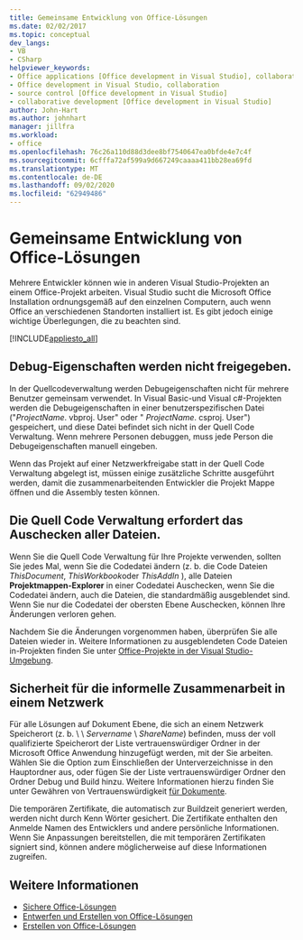 ```yaml
---
title: Gemeinsame Entwicklung von Office-Lösungen
ms.date: 02/02/2017
ms.topic: conceptual
dev_langs:
- VB
- CSharp
helpviewer_keywords:
- Office applications [Office development in Visual Studio], collaborative development
- Office development in Visual Studio, collaboration
- source control [Office development in Visual Studio]
- collaborative development [Office development in Visual Studio]
author: John-Hart
ms.author: johnhart
manager: jillfra
ms.workload:
- office
ms.openlocfilehash: 76c26a110d88d3dee8bf7540647ea0bfde4e7c4f
ms.sourcegitcommit: 6cfffa72af599a9d667249caaaa411bb28ea69fd
ms.translationtype: MT
ms.contentlocale: de-DE
ms.lasthandoff: 09/02/2020
ms.locfileid: "62949486"
---
```

# <a name="collaborative-development-of-office-solutions"></a>Gemeinsame Entwicklung von Office-Lösungen
  Mehrere Entwickler können wie in anderen Visual Studio-Projekten an einem Office-Projekt arbeiten. Visual Studio sucht die Microsoft Office Installation ordnungsgemäß auf den einzelnen Computern, auch wenn Office an verschiedenen Standorten installiert ist. Es gibt jedoch einige wichtige Überlegungen, die zu beachten sind.

 [!INCLUDE[appliesto_all](../vsto/includes/appliesto-all-md.md)]

## <a name="debug-properties-are-not-shared"></a>Debug-Eigenschaften werden nicht freigegeben.
 In der Quellcodeverwaltung werden Debugeigenschaften nicht für mehrere Benutzer gemeinsam verwendet. In Visual Basic-und Visual c#-Projekten werden die Debugeigenschaften in einer benutzerspezifischen Datei ("*ProjectName*. vbproj. User" oder " *ProjectName*. csproj. User") gespeichert, und diese Datei befindet sich nicht in der Quell Code Verwaltung. Wenn mehrere Personen debuggen, muss jede Person die Debugeigenschaften manuell eingeben.

 Wenn das Projekt auf einer Netzwerkfreigabe statt in der Quell Code Verwaltung abgelegt ist, müssen einige zusätzliche Schritte ausgeführt werden, damit die zusammenarbeitenden Entwickler die Projekt Mappe öffnen und die Assembly testen können.

## <a name="source-control-requires-checking-out-all-files"></a>Die Quell Code Verwaltung erfordert das Auschecken aller Dateien.
 Wenn Sie die Quell Code Verwaltung für Ihre Projekte verwenden, sollten Sie jedes Mal, wenn Sie die Codedatei ändern (z. b. die Code Dateien *ThisDocument*, *ThisWorkbook*oder *ThisAddIn* ), alle Dateien **Projektmappen-Explorer** in einer Codedatei Auschecken, wenn Sie die Codedatei ändern, auch die Dateien, die standardmäßig ausgeblendet sind. Wenn Sie nur die Codedatei der obersten Ebene Auschecken, können Ihre Änderungen verloren gehen.

 Nachdem Sie die Änderungen vorgenommen haben, überprüfen Sie alle Dateien wieder in. Weitere Informationen zu ausgeblendeten Code Dateien in-Projekten finden Sie unter [Office-Projekte in der Visual Studio-Umgebung](../vsto/office-projects-in-the-visual-studio-environment.md).

## <a name="security-for-informal-collaboration-on-a-network"></a>Sicherheit für die informelle Zusammenarbeit in einem Netzwerk
 Für alle Lösungen auf Dokument Ebene, die sich an einem Netzwerk Speicherort (z. b. \\ \\ *Servername* \\ *ShareName*) befinden, muss der voll qualifizierte Speicherort der Liste vertrauenswürdiger Ordner in der Microsoft Office Anwendung hinzugefügt werden, mit der Sie arbeiten. Wählen Sie die Option zum Einschließen der Unterverzeichnisse in den Hauptordner aus, oder fügen Sie der Liste vertrauenswürdiger Ordner den Ordner Debug und Build hinzu. Weitere Informationen hierzu finden Sie unter Gewähren von Vertrauenswürdigkeit [für Dokumente](../vsto/granting-trust-to-documents.md).

 Die temporären Zertifikate, die automatisch zur Buildzeit generiert werden, werden nicht durch Kenn Wörter gesichert. Die Zertifikate enthalten den Anmelde Namen des Entwicklers und andere persönliche Informationen. Wenn Sie Anpassungen bereitstellen, die mit temporären Zertifikaten signiert sind, können andere möglicherweise auf diese Informationen zugreifen.

## <a name="see-also"></a>Weitere Informationen
- [Sichere Office-Lösungen](../vsto/securing-office-solutions.md)
- [Entwerfen und Erstellen von Office-Lösungen](../vsto/designing-and-creating-office-solutions.md)
- [Erstellen von Office-Lösungen](../vsto/building-office-solutions.md)
